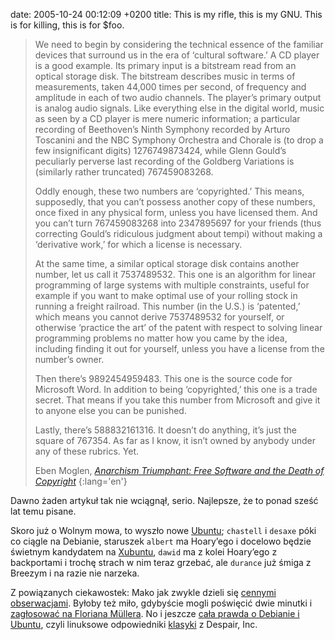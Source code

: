 date: 2005-10-24 00:12:09 +0200
title: This is my rifle, this is my GNU. This is for killing, this is for $foo.

> We need to begin by considering the technical essence of the familiar devices that surround us in the era of ‘cultural software.’ A CD player is a good example. Its primary input is a bitstream read from an optical storage disk. The bitstream describes music in terms of measurements, taken 44,000 times per second, of frequency and amplitude in each of two audio channels. The player’s primary output is analog audio signals. Like everything else in the digital world, music as seen by a CD player is mere numeric information; a particular recording of Beethoven’s Ninth Symphony recorded by Arturo Toscanini and the NBC Symphony Orchestra and Chorale is (to drop a few insignificant digits) 1276749873424, while Glenn Gould’s peculiarly perverse last recording of the Goldberg Variations is (similarly rather truncated) 767459083268.
>
> Oddly enough, these two numbers are ‘copyrighted.’ This means, supposedly, that you can’t possess another copy of these numbers, once fixed in any physical form, unless you have licensed them. And you can’t turn 767459083268 into 2347895697 for your friends (thus correcting Gould’s ridiculous judgment about tempi) without making a ‘derivative work,’ for which a license is necessary.
>
> At the same time, a similar optical storage disk contains another number, let us call it 7537489532. This one is an algorithm for linear programming of large systems with multiple constraints, useful for example if you want to make optimal use of your rolling stock in running a freight railroad. This number (in the U.S.) is ‘patented,’ which means you cannot derive 7537489532 for yourself, or otherwise ‘practice the art’ of the patent with respect to solving linear programming problems no matter how you came by the idea, including finding it out for yourself, unless you have a license from the number’s owner.
>
> Then there’s 9892454959483. This one is the source code for Microsoft Word. In addition to being ‘copyrighted,’ this one is a trade secret. That means if you take this number from Microsoft and give it to anyone else you can be punished.
>
> Lastly, there’s 588832161316. It doesn’t do anything, it’s just the square of 767354. As far as I know, it isn’t owned by anybody under any of these rubrics. Yet.
>
> Eben Moglen, <cite>[Anarchism Triumphant: Free Software and the Death of Copyright](http://firstmonday.org/htbin/cgiwrap/bin/ojs/index.php/fm/article/view/684/594 'w First Monday z sierpnia 1999')</cite>
{:lang='en'}

Dawno żaden artykuł tak nie wciągnął, serio. Najlepsze, że to ponad sześć lat temu pisane.

Skoro już o Wolnym mowa, to wyszło nowe [Ubuntu](http://ubuntu.com/ 'Breezy Badger, w przedzeszły czwartek'); `chastell` i `desaxe` póki co ciągle na Debianie, staruszek `albert` ma Hoary’ego i docelowo będzie świetnym kandydatem na [Xubuntu](https://wiki.ubuntu.com/Xubuntu 'Ubuntu + XFCE'), `dawid` ma z kolei Hoary’ego z backportami i trochę strach w nim teraz grzebać, ale `durance` już śmiga z Breezym i na razie nie narzeka.

Z powiązanych ciekawostek: Mako jak zwykle dzieli się [cennymi obserwacjami](http://mako.cc/copyrighteous/freesoftware/20051019-00 'Postal Addresses'). Byłoby też miło, gdybyście mogli poświęcić dwie minutki i [zagłosować na Floriana Müllera](http://www.nosoftwarepatents.com/pl/m/ev50/index.html 'Głosuj przeciwko patentom software’owym'). No i jeszcze [cała prawda o Debianie i Ubuntu](http://arouse.net/despair-linux/ 'via linux-elitists'), czyli linuksowe odpowiedniki [klasyki](http://despair.com/indem.html#viewall 'Increasing Success by Lowering Expectations™') z Despair, Inc.
